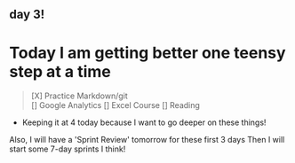 ## day 3! 

# Today I am getting better one teensy step at a time

> [X] Practice Markdown/git  
> [] Google Analytics
> [] Excel Course
> [] Reading

* Keeping it at 4 today because I want to go deeper on these things! 


Also, I will have a 'Sprint Review' tomorrow for these first 3 days
Then I will start some 7-day sprints I think! 

